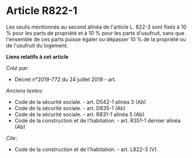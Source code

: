 # Article R822-1

Les seuils mentionnés au second alinéa de l'article L. 822-3 sont fixés à 10 % pour les parts de propriété et à 10 % pour les
parts d'usufruit, sans que l'ensemble de ces parts puisse égaler ou dépasser 10 % de la propriété ou de l'usufruit du
logement.

**Liens relatifs à cet article**

_Créé par_:

  - Décret n°2019-772 du 24 juillet 2019 - art.

_Anciens textes_:

  - Code de la sécurité sociale. - art. D542-1 alinéa 3 (Ab)
  - Code de la sécurité sociale. - art. D835-1 (Ab)
  - Code de la sécurité sociale. - art. R831-1 alinéa 5 (Ab)
  - Code de la construction et de l'habitation. - art. R351-1 dernier alinéa (Ab)

_Cite_:

  - Code de la construction et de l'habitation. - art. L822-3 (V)
